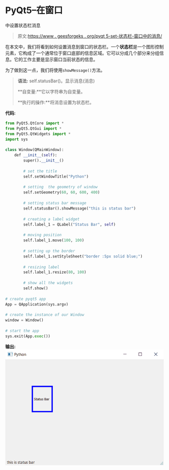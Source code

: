 # PyQt5–在窗口

中设置状态栏消息

> 原文:[https://www . geesforgeks . org/pyqt 5-set-状态栏-窗口中的消息/](https://www.geeksforgeeks.org/pyqt5-set-status-bar-message-in-window/)

在本文中，我们将看到如何设置消息到窗口的状态栏。一个**状态栏**是一个图形控制元素，它构成了一个通常位于窗口底部的信息区域。它可以分成几个部分来分组信息。它的工作主要是显示窗口当前状态的信息。

为了做到这一点，我们将使用`showMessage()`方法。

> **语法:** self.statusBar()。显示消息(消息)
> 
> **自变量:**它以字符串为自变量。
> 
> **执行的操作:**将消息设置为状态栏。

**代码:**

```py
from PyQt5.QtCore import * 
from PyQt5.QtGui import * 
from PyQt5.QtWidgets import * 
import sys

class Window(QMainWindow):
    def __init__(self):
        super().__init__()

        # set the title
        self.setWindowTitle("Python")

        # setting  the geometry of window
        self.setGeometry(60, 60, 600, 400)

        # setting status bar message
        self.statusBar().showMessage("this is status bar")

        # creating a label widget
        self.label_1 = QLabel("Status Bar", self)

        # moving position
        self.label_1.move(100, 100)

        # setting up the border
        self.label_1.setStyleSheet("border :5px solid blue;")

        # resizing label
        self.label_1.resize(80, 100)

        # show all the widgets
        self.show()

# create pyqt5 app
App = QApplication(sys.argv)

# create the instance of our Window
window = Window()

# start the app
sys.exit(App.exec())
```

**输出:**
![](img/171ce3397734618369b89f455a0aa46e.png)